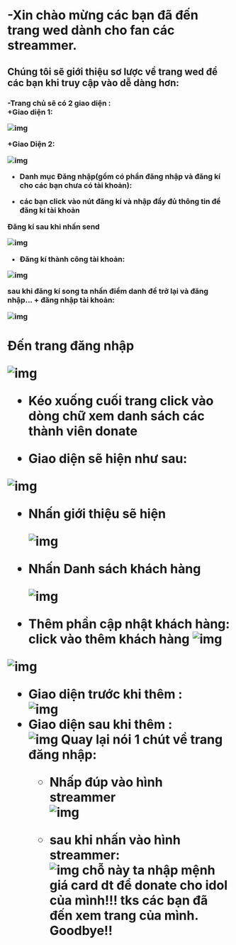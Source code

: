 <h1>-Xin chào mừng các bạn đã đến trang wed dành cho fan các streammer.</h1>
<h2>Chúng tôi sẽ giới thiệu sơ lược về trang wed để các bạn khi truy cập vào dễ dàng hơn: </h2>
<h3> -Trang chủ sẽ có 2 giao diện :<br>
  +Giao diện 1:
  
  ![img](Untitled.png)
  
+Giao Diện 2:

  ![img](d1.png)
  
 - Danh mục Đăng nhập(gồm có phần đăng nhập và đăng kí cho các bạn chưa có tài khoản):<br>
  + các bạn click vào nút đăng kí và nhập đầy đủ thông tin để đăng kí tài khoản <br>
 
 Đăng kí sau khi nhấn send <br>
  
  ![img](Untitled2.png)
  
  
  
  
  + Đăng kí thành công tài khoản:<br>
  
  ![img](Untitled3.png)
  
  sau khi đăng kí song ta nhấn điểm danh để trở lại và đăng nhập...
    + đăng nhập tài khoản: <br>
    
   ![img](a1.png)
    
   <h1>Đến trang đăng nhập <br>
  
  ![img](a2.png)
  
 - Kéo xuống cuối trang click vào dòng chữ xem danh sách các thành viên donate <br>
 + Giao diện sẽ hiện như sau:
  
  ![img](a6.png)
  
 - Nhấn giới thiệu sẽ hiện 
   
   ![img](a7.png)
   
 - Nhấn Danh sách khách hàng
 
   ![img](a8.png)
* Thêm phần cập nhật khách hàng: click vào thêm khách hàng 
 ![img](b1.png)
  
 ![img](b2.png)
 
- Giao diện trước khi thêm : <br>
 ![img](c1.png)
- Giao diện sau khi thêm : <br>
 ![img](c2.png)
 Quay lại nói 1 chút về trang đăng nhập:
     - Nhấp đúp vào hình streammer <br>
   ![img](a3.png)
   
  - sau khi nhấn vào hình streammer: <br>
  ![img](a4.png)
    chỗ này ta nhập mệnh giá card dt để donate cho idol của mình!!!
    tks các bạn đã đến xem trang của mình. Goodbye!!


   
    
  
 
  
